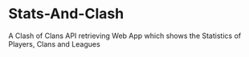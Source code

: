 # Stats-And-Clash
A Clash of Clans API retrieving Web App which shows the Statistics of Players, Clans and Leagues
